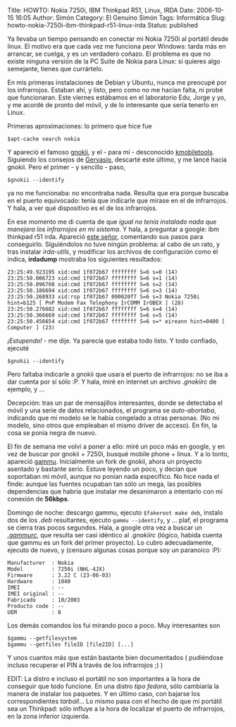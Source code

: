 Title: HOWTO: Nokia 7250i, IBM Thinkpad R51, Linux, IRDA
Date: 2006-10-15 16:05
Author: Simón
Category: El Genuino Simón
Tags: Informática
Slug: howto-nokia-7250i-ibm-thinkpad-r51-linux-irda
Status: published

Ya llevaba un tiempo pensando en conectar mi Nokia 7250i al portátil
desde linux. El motivo era que cada vez me funciona peor Windows: tarda
más en arrancar, se cuelga, y es un verdadero coñazo. El problema es que
no existe ninguna versión de la PC Suite de Nokia para Linux: si quieres
algo semejante, tienes que currártelo.

En mis primeras instalaciones de Debian y Ubuntu, nunca me preocupé por
los infrarrojos. Estaban ahí, y listo, pero como no me hacían falta, ni
probé que funcionaran. Este viernes estábamos en el laboratorio Edu,
Jorge y yo, y me acordé de pronto del móvil, y de lo interesante que
sería tenerlo en Linux.

Primeras aproximaciones: lo primero que hice fue

`$apt-cache search nokia`

Y apareció el famoso [gnokii](http://www.gnokii.org/), y el - para mí -
desconocido [kmobiletools](http://www.kmobiletools.org/). Siguiendo los
consejos de [Gervasio](http://www.picandocodigo.com), descarté este
último, y me lancé hacia gnokii. Pero el primer - y sencillo - paso,

`$gnokii --identify`

ya no me funcionaba: no encontraba nada. Resulta que era porque buscaba
en el puerto equivocado: tenía que indicarle que mirase en el de
infrarrojos. Y hala, a ver qué dispositivo es el de los infrarrojos.

En ese momento me di cuenta de que *igual no tenía instalado nada que
manejara los infrarrojos en mi sistema*. Y hala, a preguntar a google:
ibm thinkpad r51 irda. Apareció [este
señor](http://www.dw-itsecurity.de/r51/details/infrared.html),
comentando sus pasos para conseguirlo. Siguiéndolos no tuve ningún
problema: al cabo de un rato, y tras instalar *irda-utils*, y modificar
los archivos de configuración como él indica, **irdadump** mostraba los
siguientes resultados:

```
23:25:49.923195 xid:cmd 1f072b67 ffffffff S=6 s=0 (14)
23:25:50.006723 xid:cmd 1f072b67 ffffffff S=6 s=1 (14)
23:25:50.096708 xid:cmd 1f072b67 ffffffff S=6 s=2 (14)
23:25:50.186694 xid:cmd 1f072b67 ffffffff S=6 s=3 (14)
23:25:50.268933 xid:rsp 1f072b67 000020f7 S=6 s=3 Nokia 7250i hint=b125 [ PnP Modem Fax Telephony IrCOMM IrOBEX ] (28)
23:25:50.276682 xid:cmd 1f072b67 ffffffff S=6 s=4 (14)
23:25:50.366669 xid:cmd 1f072b67 ffffffff S=6 s=5 (14)
23:25:50.456654 xid:cmd 1f072b67 ffffffff S=6 s=* eireann hint=0400 [ Computer ] (23)
```

*¡Estupendo!* - me dije. Ya parecía que estaba todo listo. Y todo
confiado, ejecuté

`$gnokii --identify`  

Pero faltaba indicarle a gnokii que usara el puerto de infrarrojos: no
se iba a dar cuenta por sí sólo :P. Y hala, miré en internet un archivo
*.gnokiirc* de ejemplo, y ...

Decepción: tras un par de mensajillos interesantes, donde se detectaba
el móvil y una serie de datos relacionados, el programa se
*auto-abortaba*, indicando que mi modelo se le había congelado a otras
personas. (No mi modelo, sino otros que empleaban el mismo driver de
acceso). En fin, la cosa se ponía negra de nuevo.

El fin de semana me volví a poner a ello: miré un poco más en google, y
en vez de buscar por gnokii + 7250i, busqué mobile phone + linux. Y a lo
tonto, apareció [gammu](http://www.gammu.org). Inicialmente un fork de
gnokii, ahora un proyecto asentado y bastante serio. Estuve leyendo un
poco, y decían que soportaban mi móvil, aunque no ponían nada
específico. No hice nada el finde: aunque las fuentes ocupaban tan sólo
un mega, las posibles dependencias que habría que instalar me
desanimaron a intentarlo con mi conexión de **56kbps**.

Domingo de noche: descargo gammu, ejecuto
`$fakeroot make deb`, instalo dos de los *.deb* resultantes, ejecuto
`gammu --identify`, y ... plaf, el programa se cierra tras pocos
segundos. Hala, a google otra vez a buscar un
*[.gammurc](http://tuxmobil.org/nokia7250i_mobile_linux.html)*, que
resulta ser casi idéntico al *.gnokiirc* (lógico, habida cuenta que
gammu es un fork del primer proyecto). Lo cubro adecuadamente, ejecuto
de nuevo, y (censuro algunas cosas porque soy un paranoico :P):

```
Manufacturer  : Nokia
Model         : 7250i (NHL-4JX)
Firmware      : 3.22 C (23-06-03)
Hardware      : 1040
IMEI          : --
IMEI original : --
Fabricado     : 10/2003
Producto code : --
UEM           : 8
```

Los demás comandos los fui mirando poco a poco. Muy interesantes son
```
$gammu --getfilesystem  
$gammu --getfiles fileID [file2ID] [...]  
```

Y unos cuantos más que están bastante bien documentados ( pudiéndose
incluso recuperar el PIN a través de los infrarrojos ;) )

EDIT: La distro e incluso el portátil no son importantes a la hora de
conseguir que todo funcione. En una distro *tipo fedora*, sólo cambiaría
la manera de instalar los paquetes. Y en último caso, con bajarse los
correspondientes *tarball*... Lo mismo pasa con el hecho de que mi
portátil sea un Thinkpad: sólo influye a la hora de localizar el puerto
de infrarrojos, en la zona inferior izquierda.  
</span>
